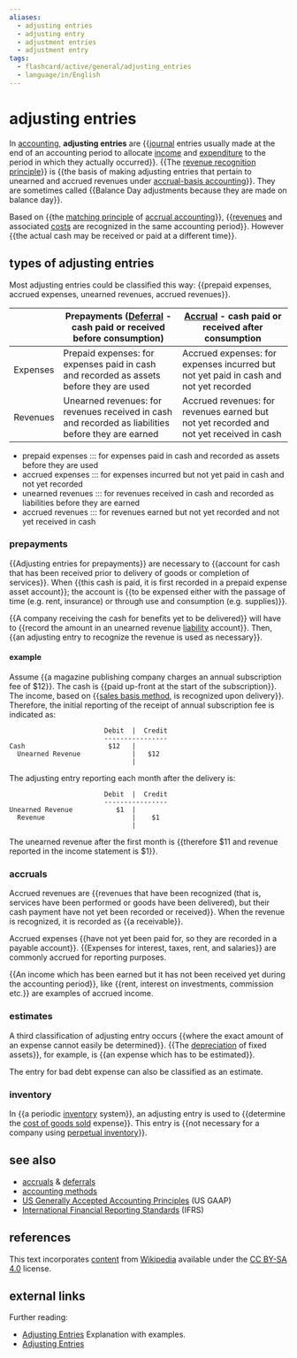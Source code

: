 ```yaml
---
aliases:
  - adjusting entries
  - adjusting entry
  - adjustment entries
  - adjustment entry
tags:
  - flashcard/active/general/adjusting_entries
  - language/in/English
---
```


# adjusting entries

In [accounting](accounting.md), __adjusting entries__ are {{[journal](general%20journal.md) entries usually made at the end of an accounting period to allocate [income](income.md) and [expenditure](expense.md) to the period in which they actually occurred}}. {{The [revenue recognition principle](revenue%20recognition.md)}} is {{the basis of making adjusting entries that pertain to unearned and accrued revenues under [accrual-basis accounting](accrual.md)}}. They are sometimes called {{Balance Day adjustments because they are made on balance day}}. <!--SR:!2025-02-18,110,290!2024-12-17,68,310!2025-02-11,107,290!2024-11-05,35,290-->

Based on {{the [matching principle](matching%20principle.md) of [accrual accounting](accrual.md)}}, {{[revenues](revenue.md) and associated [costs](cost.md) are recognized in the same accounting period}}. However {{the actual cash may be received or paid at a different time}}. <!--SR:!2024-12-15,68,310!2024-11-17,45,290!2024-12-04,57,310-->

## types of adjusting entries

Most adjusting entries could be classified this way: {{prepaid expenses, accrued expenses, unearned revenues, accrued revenues}}. <!--SR:!2024-11-28,51,310-->

|          | __Prepayments__ ([Deferral](deferral.md) - cash paid or received before consumption)                | __[Accrual](accrual.md)__ - cash paid or received after consumption                     |
| -------- | --------------------------------------------------------------------------------------------------- | --------------------------------------------------------------------------------------- |
| Expenses | Prepaid expenses: for expenses paid in cash and recorded as assets before they are used             | Accrued expenses: for expenses incurred but not yet paid in cash and not yet recorded   |
| Revenues | Unearned revenues: for revenues received in cash and recorded as liabilities before they are earned | Accrued revenues: for revenues earned but not yet recorded and not yet received in cash |

- prepaid expenses ::: for expenses paid in cash and recorded as assets before they are used <!--SR:!2024-12-20,71,310!2024-12-22,73,310-->
- accrued expenses ::: for expenses incurred but not yet paid in cash and not yet recorded <!--SR:!2024-12-06,59,310!2024-12-03,56,310-->
- unearned revenues ::: for revenues received in cash and recorded as liabilities before they are earned <!--SR:!2024-12-11,64,310!2024-12-03,56,310-->
- accrued revenues ::: for revenues earned but not yet recorded and not yet received in cash <!--SR:!2025-03-14,132,310!2024-12-10,63,310-->

### prepayments

{{Adjusting entries for prepayments}} are necessary to {{account for cash that has been received prior to delivery of goods or completion of services}}. When {{this cash is paid, it is first recorded in a prepaid expense asset account}}; the account is {{to be expensed either with the passage of time (e.g. rent, insurance) or through use and consumption (e.g. supplies)}}. <!--SR:!2024-12-06,59,310!2024-11-21,44,290!2025-02-04,99,290!2024-11-27,50,310-->

{{A company receiving the cash for benefits yet to be delivered}} will have to {{record the amount in an unearned revenue [liability](liability%20(financial%20accounting).md) account}}. Then, {{an adjusting entry to recognize the revenue is used as necessary}}. <!--SR:!2024-11-21,44,290!2024-11-27,48,290!2024-12-09,62,310-->

#### example

Assume {{a magazine publishing company charges an annual subscription fee of $12}}. The cash is {{paid up-front at the start of the subscription}}. The income, based on {{[sales basis method](revenue%20recognition.md), is recognized upon delivery}}. Therefore, the initial reporting of the receipt of annual subscription fee is indicated as: <!--SR:!2024-11-26,49,290!2024-12-21,72,310!2024-11-24,47,290-->

```text
                        Debit  |  Credit
                        ----------------
Cash                     $12   |         
  Unearned Revenue             |   $12
                               |
```

The adjusting entry reporting each month after the delivery is:

```text
                        Debit  |  Credit
                        ----------------
Unearned Revenue           $1  |   
  Revenue                      |    $1  
                               |
```

The unearned revenue after the first month is {{therefore $11 and revenue reported in the income statement is $1}}. <!--SR:!2024-12-04,57,310-->

### accruals

Accrued revenues are {{revenues that have been recognized (that is, services have been performed or goods have been delivered), but their cash payment have not yet been recorded or received}}. When the revenue is recognized, it is recorded as {{a receivable}}. <!--SR:!2024-11-08,38,290!2024-11-28,51,310-->

Accrued expenses {{have not yet been paid for, so they are recorded in a payable account}}. {{Expenses for interest, taxes, rent, and salaries}} are commonly accrued for reporting purposes. <!--SR:!2024-12-05,58,310!2024-11-10,39,290-->

{{An income which has been earned but it has not been received yet during the accounting period}}, like {{rent, interest on investments, commission etc.}} are examples of accrued income. <!--SR:!2024-12-01,54,310!2024-11-16,39,290-->

### estimates

A third classification of adjusting entry occurs {{where the exact amount of an expense cannot easily be determined}}. {{The [depreciation](depreciation.md) of fixed assets}}, for example, is {{an expense which has to be estimated}}. <!--SR:!2025-03-21,138,310!2024-12-13,66,310!2024-12-09,62,310-->

The entry for bad debt expense can also be classified as an estimate.

### inventory

In {{a periodic [inventory](inventory.md) system}}, an adjusting entry is used to {{determine the [cost of goods sold](cost%20of%20goods%20sold.md) expense}}. This entry is {{not necessary for a company using [perpetual inventory](perpetual%20inventory.md)}}. <!--SR:!2024-11-09,38,290!2025-02-04,99,290!2024-11-16,44,290-->

## see also

- [accruals](accrual.md) & [deferrals](deferral.md)
- [accounting methods](basis%20of%20accounting.md)
- [US Generally Accepted Accounting Principles](Generally%20Accepted%20Accounting%20Principles%20(United%20States).md) (US GAAP)
- [International Financial Reporting Standards](International%20Financial%20Reporting%20Standards.md) (IFRS)

## references

This text incorporates [content](https://en.wikipedia.org/wiki/adjusting_entries) from [Wikipedia](Wikipedia.md) available under the [CC BY-SA 4.0](https://creativecommons.org/licenses/by-sa/4.0/) license.

## external links

Further reading:

- [Adjusting Entries](http://www.accountingcoach.com/online-accounting-course/08Xpg01.html) Explanation with examples.
- [Adjusting Entries](http://www.the-accounting-adventurista.com/adjusting-entries.html)
